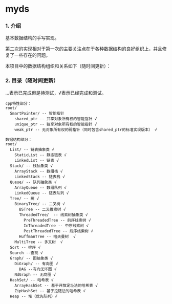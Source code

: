 # myds

### 1. 介绍

基本数据结构的手写实现。

第二次的实现相对于第一次的主要关注点在于各种数据结构的良好组织上，并且修复了一些存在的问题。

本项目中的数据结构组织和关系如下（随时间更新）：

### 2. 目录（随时间更新）

...表示已完成但是待测试，√表示已经完成和测试。

```
cpp特性部分：
root/
  SmartPointer/ -- 智能指针
    shared_ptr -- 共享对象所有权的智能指针 √
    unique_ptr -- 独享对象所有权的智能指针 √
    weak_ptr -- 无对象所有权的弱指针（同时包含shared_ptr的标准实现版本） √

数据结构部分：
root/ 
  List/ -- 链表抽象类 √
    StaticList -- 静态链表 √
    LinkedList -- 链表 √
  Stack/ -- 栈抽象类 √
    ArrayStack -- 数组栈 √ 
    LinkedStack -- 链表栈 √
  Queue/ -- 队列抽象类 √ 
    ArrayQueue -- 数组队列 √
    LinkedQueue -- 链表队列 √
  Tree/ -- 树 √
    BinaryTree/ -- 二叉树 √
      BSTree -- 二叉搜索树 √
      ThreadedTree/  -- 线索树抽象类 √
        PreThreadedTree -- 前序线索树 √
        InThreadedTree -- 中序线索树 √
        PostThreadedTree -- 后序线索树 √
      HuffmanTree -- 哈夫曼树  √
    MultiTree -- 多叉树  √
  Sort -- 排序 √
  Search --查找 √
  Graph/ -- 图抽象类 √
    DiGraph/ -- 有向图 √
      DAG --有向无环图 √
    NdGraph -- 无向图 √
  HashSet/ -- 哈希表 √
    ArrayHashSet -- 基于开放定址法的哈希表 √
    ZipHashSet -- 基于拉链法的哈希表 √
  Heap -- 堆（优先队列）√
```
